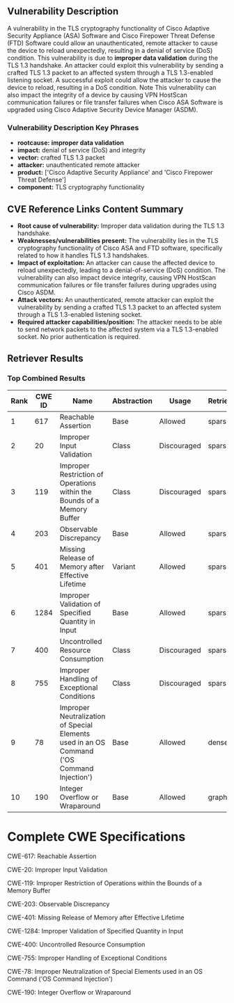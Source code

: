 ## Vulnerability Description
A vulnerability in the TLS cryptography functionality of Cisco Adaptive Security Appliance (ASA) Software and Cisco Firepower Threat Defense (FTD) Software could allow an unauthenticated, remote attacker to cause the device to reload unexpectedly, resulting in a denial of service (DoS) condition. This vulnerability is due to **improper data validation** during the TLS 1.3 handshake. An attacker could exploit this vulnerability by sending a crafted TLS 1.3 packet to an affected system through a TLS 1.3-enabled listening socket. A successful exploit could allow the attacker to cause the device to reload, resulting in a DoS condition. Note This vulnerability can also impact the integrity of a device by causing VPN HostScan communication failures or file transfer failures when Cisco ASA Software is upgraded using Cisco Adaptive Security Device Manager (ASDM).

### Vulnerability Description Key Phrases
- **rootcause:** **improper data validation**
- **impact:** denial of service (DoS) and integrity
- **vector:** crafted TLS 1.3 packet
- **attacker:** unauthenticated remote attacker
- **product:** ['Cisco Adaptive Security Appliance' and 'Cisco Firepower Threat Defense']
- **component:** TLS cryptography functionality

## CVE Reference Links Content Summary
- **Root cause of vulnerability:** Improper data validation during the TLS 1.3 handshake.
- **Weaknesses/vulnerabilities present:** The vulnerability lies in the TLS cryptography functionality of Cisco ASA and FTD software, specifically related to how it handles TLS 1.3 handshakes.
- **Impact of exploitation:** An attacker can cause the affected device to reload unexpectedly, leading to a denial-of-service (DoS) condition. The vulnerability can also impact device integrity, causing VPN HostScan communication failures or file transfer failures during upgrades using Cisco ASDM.
- **Attack vectors:** An unauthenticated, remote attacker can exploit the vulnerability by sending a crafted TLS 1.3 packet to an affected system through a TLS 1.3-enabled listening socket.
- **Required attacker capabilities/position:** The attacker needs to be able to send network packets to the affected system via a TLS 1.3-enabled socket. No prior authentication is required.

## Retriever Results

### Top Combined Results

| Rank | CWE ID | Name | Abstraction | Usage  | Retrievers | Individual Scores |
|------|--------|------|-------------|-------|------------|-------------------|
| 1 | 617 | Reachable Assertion | Base | Allowed | sparse | 0.852 |
| 2 | 20 | Improper Input Validation | Class | Discouraged | sparse | 0.838 |
| 3 | 119 | Improper Restriction of Operations within the Bounds of a Memory Buffer | Class | Discouraged | sparse | 0.816 |
| 4 | 203 | Observable Discrepancy | Base | Allowed | sparse | 0.816 |
| 5 | 401 | Missing Release of Memory after Effective Lifetime | Variant | Allowed | sparse | 0.799 |
| 6 | 1284 | Improper Validation of Specified Quantity in Input | Base | Allowed | sparse | 0.782 |
| 7 | 400 | Uncontrolled Resource Consumption | Class | Discouraged | sparse | 0.775 |
| 8 | 755 | Improper Handling of Exceptional Conditions | Class | Discouraged | sparse | 0.760 |
| 9 | 78 | Improper Neutralization of Special Elements used in an OS Command ('OS Command Injection') | Base | Allowed | dense | 0.522 |
| 10 | 190 | Integer Overflow or Wraparound | Base | Allowed | graph | 0.003 |



# Complete CWE Specifications

CWE-617: Reachable Assertion

CWE-20: Improper Input Validation

CWE-119: Improper Restriction of Operations within the Bounds of a Memory Buffer

CWE-203: Observable Discrepancy

CWE-401: Missing Release of Memory after Effective Lifetime

CWE-1284: Improper Validation of Specified Quantity in Input

CWE-400: Uncontrolled Resource Consumption

CWE-755: Improper Handling of Exceptional Conditions

CWE-78: Improper Neutralization of Special Elements used in an OS Command ('OS Command Injection')

CWE-190: Integer Overflow or Wraparound